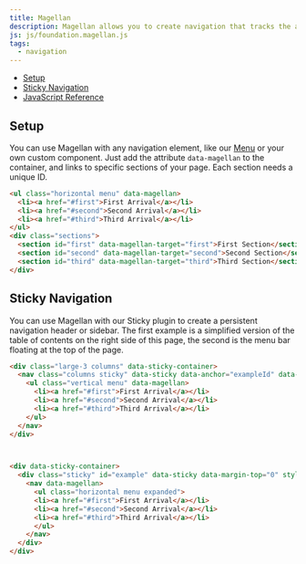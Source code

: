```yaml
---
title: Magellan
description: Magellan allows you to create navigation that tracks the active section of a page your user is in. Pair it with our Sticky plugin to create a fixed navigation element.
js: js/foundation.magellan.js
tags:
  - navigation
---
```

<div data-sticky-container>
  <div class="sticky" id="sticky-magellan" style="width:100%;" data-sticky data-margin-top="0" data-margin-bottom="0" data-top-anchor="setup" data-btm-anchor="destroy:bottom">
    <nav data-magellan class="sticky-mag" data-bar-offset="25">
      <ul class="horizontal menu expanded">
        <li><a href="#setup">Setup</a></li>
        <li><a href="#sticky-navigation">Sticky Navigation</a></li>
        <li><a href="#javascript-reference">JavaScript Reference</a></li>
      </ul>
    </nav>
  </div>
</div>

## Setup

You can use Magellan with any navigation element, like our [Menu](menu.html) or your own custom component. Just add the attribute `data-magellan` to the container, and links to specific sections of your page. Each section needs a unique ID.

```html
<ul class="horizontal menu" data-magellan>
  <li><a href="#first">First Arrival</a></li>
  <li><a href="#second">Second Arrival</a></li>
  <li><a href="#third">Third Arrival</a></li>
</ul>
<div class="sections">
  <section id="first" data-magellan-target="first">First Section</section>
  <section id="second" data-magellan-target="second">Second Section</section>
  <section id="third" data-magellan-target="third">Third Section</section>
</div>
```

## Sticky Navigation

You can use Magellan with our Sticky plugin to create a persistent navigation header or sidebar. The first example is a simplified version of the table of contents on the right side of this page, the second is the menu bar floating at the top of the page.

```html
<div class="large-3 columns" data-sticky-container>
  <nav class="columns sticky" data-sticky data-anchor="exampleId" data-sticky-on="large">
    <ul class="vertical menu" data-magellan>
      <li><a href="#first">First Arrival</a></li>
      <li><a href="#second">Second Arrival</a></li>
      <li><a href="#third">Third Arrival</a></li>
    </ul>
  </nav>
</div>



<div data-sticky-container>
  <div class="sticky" id="example" data-sticky data-margin-top="0" style="width:100%;" data-margin-bottom="0" data-top-anchor="topAnchorExample" data-btm-anchor="bottomOfContentId:bottom">
    <nav data-magellan>
      <ul class="horizontal menu expanded">
      <li><a href="#first">First Arrival</a></li>
      <li><a href="#second">Second Arrival</a></li>
      <li><a href="#third">Third Arrival</a></li>
      </ul>
    </nav>
  </div>
</div>
```
